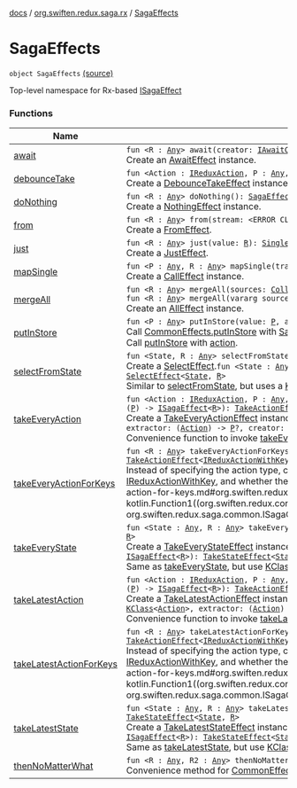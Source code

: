 [docs](../../index.md) / [org.swiften.redux.saga.rx](../index.md) / [SagaEffects](./index.md)

# SagaEffects

`object SagaEffects` [(source)](https://github.com/protoman92/KotlinRedux/tree/master/common/common-rx-saga/src/main/kotlin/org/swiften/redux/saga/rx/CommonEffects.kt#L25)

Top-level namespace for Rx-based [ISagaEffect](../../org.swiften.redux.saga.common/-i-saga-effect.md)

### Functions

| Name | Summary |
|---|---|
| [await](await.md) | `fun <R : `[`Any`](https://kotlinlang.org/api/latest/jvm/stdlib/kotlin/-any/index.html)`> await(creator: `[`IAwaitCreator`](../-i-await-creator.md)`<`[`R`](await.md#R)`>): `[`SingleSagaEffect`](../../org.swiften.redux.saga.common/-single-saga-effect/index.md)`<`[`R`](await.md#R)`>`<br>Create an [AwaitEffect](../-await-effect/index.md) instance. |
| [debounceTake](debounce-take.md) | `fun <Action : `[`IReduxAction`](../../org.swiften.redux.core/-i-redux-action.md)`, P : `[`Any`](https://kotlinlang.org/api/latest/jvm/stdlib/kotlin/-any/index.html)`, R : `[`Any`](https://kotlinlang.org/api/latest/jvm/stdlib/kotlin/-any/index.html)`> debounceTake(millis: `[`Long`](https://kotlinlang.org/api/latest/jvm/stdlib/kotlin/-long/index.html)`): `[`ITakeEffectTransformer`](../../org.swiften.redux.saga.common/-i-take-effect-transformer.md)`<`[`Action`](debounce-take.md#Action)`, `[`P`](debounce-take.md#P)`, `[`R`](debounce-take.md#R)`>`<br>Create a [DebounceTakeEffect](../-debounce-take-effect/index.md) instance to perform debounce for a [TakeActionEffect](../../org.swiften.redux.saga.common/-take-action-effect/index.md). |
| [doNothing](do-nothing.md) | `fun <R : `[`Any`](https://kotlinlang.org/api/latest/jvm/stdlib/kotlin/-any/index.html)`> doNothing(): `[`SagaEffect`](../../org.swiften.redux.saga.common/-saga-effect/index.md)`<`[`R`](do-nothing.md#R)`>`<br>Create a [NothingEffect](../-nothing-effect/index.md) instance. |
| [from](from.md) | `fun <R : `[`Any`](https://kotlinlang.org/api/latest/jvm/stdlib/kotlin/-any/index.html)`> from(stream: <ERROR CLASS><`[`R`](from.md#R)`>): `[`SagaEffect`](../../org.swiften.redux.saga.common/-saga-effect/index.md)`<`[`R`](from.md#R)`>`<br>Create a [FromEffect](../-from-effect/index.md). |
| [just](just.md) | `fun <R : `[`Any`](https://kotlinlang.org/api/latest/jvm/stdlib/kotlin/-any/index.html)`> just(value: `[`R`](just.md#R)`): `[`SingleSagaEffect`](../../org.swiften.redux.saga.common/-single-saga-effect/index.md)`<`[`R`](just.md#R)`>`<br>Create a [JustEffect](../-just-effect/index.md). |
| [mapSingle](map-single.md) | `fun <P : `[`Any`](https://kotlinlang.org/api/latest/jvm/stdlib/kotlin/-any/index.html)`, R : `[`Any`](https://kotlinlang.org/api/latest/jvm/stdlib/kotlin/-any/index.html)`> mapSingle(transformer: (`[`P`](map-single.md#P)`) -> <ERROR CLASS><`[`R`](map-single.md#R)`>): `[`ISagaEffectTransformer`](../../org.swiften.redux.saga.common/-i-saga-effect-transformer.md)`<`[`P`](map-single.md#P)`, `[`R`](map-single.md#R)`>`<br>Create a [CallEffect](../-call-effect/index.md) instance. |
| [mergeAll](merge-all.md) | `fun <R : `[`Any`](https://kotlinlang.org/api/latest/jvm/stdlib/kotlin/-any/index.html)`> mergeAll(sources: `[`Collection`](https://kotlinlang.org/api/latest/jvm/stdlib/kotlin.collections/-collection/index.html)`<`[`SagaEffect`](../../org.swiften.redux.saga.common/-saga-effect/index.md)`<`[`R`](merge-all.md#R)`>>): `[`SagaEffect`](../../org.swiften.redux.saga.common/-saga-effect/index.md)`<`[`R`](merge-all.md#R)`>`<br>`fun <R : `[`Any`](https://kotlinlang.org/api/latest/jvm/stdlib/kotlin/-any/index.html)`> mergeAll(vararg sources: `[`SagaEffect`](../../org.swiften.redux.saga.common/-saga-effect/index.md)`<`[`R`](merge-all.md#R)`>): `[`SagaEffect`](../../org.swiften.redux.saga.common/-saga-effect/index.md)`<`[`R`](merge-all.md#R)`>`<br>Create an [AllEffect](../-all-effect/index.md) instance. |
| [putInStore](put-in-store.md) | `fun <P : `[`Any`](https://kotlinlang.org/api/latest/jvm/stdlib/kotlin/-any/index.html)`> putInStore(value: `[`P`](put-in-store.md#P)`, actionCreator: (`[`P`](put-in-store.md#P)`) -> `[`IReduxAction`](../../org.swiften.redux.core/-i-redux-action.md)`): `[`PutEffect`](../../org.swiften.redux.saga.common/-put-effect/index.md)`<`[`P`](put-in-store.md#P)`>`<br>Call [CommonEffects.putInStore](../../org.swiften.redux.saga.common/-common-effects/put-in-store.md) with [SagaEffects.just](just.md).`fun putInStore(action: `[`IReduxAction`](../../org.swiften.redux.core/-i-redux-action.md)`): `[`PutEffect`](../../org.swiften.redux.saga.common/-put-effect/index.md)`<`[`Unit`](https://kotlinlang.org/api/latest/jvm/stdlib/kotlin/-unit/index.html)`>`<br>Call [putInStore](put-in-store.md) with [action](put-in-store.md#org.swiften.redux.saga.rx.SagaEffects$putInStore(org.swiften.redux.core.IReduxAction)/action). |
| [selectFromState](select-from-state.md) | `fun <State, R : `[`Any`](https://kotlinlang.org/api/latest/jvm/stdlib/kotlin/-any/index.html)`> selectFromState(cls: `[`Class`](http://docs.oracle.com/javase/6/docs/api/java/lang/Class.html)`<`[`State`](select-from-state.md#State)`>, selector: (`[`State`](select-from-state.md#State)`) -> `[`R`](select-from-state.md#R)`): `[`SelectEffect`](../-select-effect/index.md)`<`[`State`](select-from-state.md#State)`, `[`R`](select-from-state.md#R)`>`<br>Create a [SelectEffect](../-select-effect/index.md).`fun <State : `[`Any`](https://kotlinlang.org/api/latest/jvm/stdlib/kotlin/-any/index.html)`, R : `[`Any`](https://kotlinlang.org/api/latest/jvm/stdlib/kotlin/-any/index.html)`> selectFromState(cls: `[`KClass`](https://kotlinlang.org/api/latest/jvm/stdlib/kotlin.reflect/-k-class/index.html)`<`[`State`](select-from-state.md#State)`>, selector: (`[`State`](select-from-state.md#State)`) -> `[`R`](select-from-state.md#R)`): `[`SelectEffect`](../-select-effect/index.md)`<`[`State`](select-from-state.md#State)`, `[`R`](select-from-state.md#R)`>`<br>Similar to [selectFromState](select-from-state.md), but uses a [KClass](https://kotlinlang.org/api/latest/jvm/stdlib/kotlin.reflect/-k-class/index.html) instead of [Class](http://docs.oracle.com/javase/6/docs/api/java/lang/Class.html). |
| [takeEveryAction](take-every-action.md) | `fun <Action : `[`IReduxAction`](../../org.swiften.redux.core/-i-redux-action.md)`, P : `[`Any`](https://kotlinlang.org/api/latest/jvm/stdlib/kotlin/-any/index.html)`, R : `[`Any`](https://kotlinlang.org/api/latest/jvm/stdlib/kotlin/-any/index.html)`> takeEveryAction(cls: `[`Class`](http://docs.oracle.com/javase/6/docs/api/java/lang/Class.html)`<`[`Action`](take-every-action.md#Action)`>, extractor: (`[`Action`](take-every-action.md#Action)`) -> `[`P`](take-every-action.md#P)`?, creator: (`[`P`](take-every-action.md#P)`) -> `[`ISagaEffect`](../../org.swiften.redux.saga.common/-i-saga-effect.md)`<`[`R`](take-every-action.md#R)`>): `[`TakeActionEffect`](../../org.swiften.redux.saga.common/-take-action-effect/index.md)`<`[`Action`](take-every-action.md#Action)`, `[`P`](take-every-action.md#P)`, `[`R`](take-every-action.md#R)`>`<br>Create a [TakeEveryActionEffect](../-take-every-action-effect/index.md) instance.`fun <Action : `[`IReduxAction`](../../org.swiften.redux.core/-i-redux-action.md)`, P : `[`Any`](https://kotlinlang.org/api/latest/jvm/stdlib/kotlin/-any/index.html)`, R : `[`Any`](https://kotlinlang.org/api/latest/jvm/stdlib/kotlin/-any/index.html)`> takeEveryAction(cls: `[`KClass`](https://kotlinlang.org/api/latest/jvm/stdlib/kotlin.reflect/-k-class/index.html)`<`[`Action`](take-every-action.md#Action)`>, extractor: (`[`Action`](take-every-action.md#Action)`) -> `[`P`](take-every-action.md#P)`?, creator: (`[`P`](take-every-action.md#P)`) -> `[`ISagaEffect`](../../org.swiften.redux.saga.common/-i-saga-effect.md)`<`[`R`](take-every-action.md#R)`>): `[`TakeActionEffect`](../../org.swiften.redux.saga.common/-take-action-effect/index.md)`<`[`Action`](take-every-action.md#Action)`, `[`P`](take-every-action.md#P)`, `[`R`](take-every-action.md#R)`>`<br>Convenience function to invoke [takeEveryActionForKeys](take-every-action-for-keys.md) using [KClass](https://kotlinlang.org/api/latest/jvm/stdlib/kotlin.reflect/-k-class/index.html) instead of [Class](http://docs.oracle.com/javase/6/docs/api/java/lang/Class.html). |
| [takeEveryActionForKeys](take-every-action-for-keys.md) | `fun <R : `[`Any`](https://kotlinlang.org/api/latest/jvm/stdlib/kotlin/-any/index.html)`> takeEveryActionForKeys(actionKeys: `[`Set`](https://kotlinlang.org/api/latest/jvm/stdlib/kotlin.collections/-set/index.html)`<`[`String`](https://kotlinlang.org/api/latest/jvm/stdlib/kotlin/-string/index.html)`>, creator: (`[`IReduxActionWithKey`](../../org.swiften.redux.core/-i-redux-action-with-key/index.md)`) -> `[`ISagaEffect`](../../org.swiften.redux.saga.common/-i-saga-effect.md)`<`[`R`](take-every-action-for-keys.md#R)`>): `[`TakeActionEffect`](../../org.swiften.redux.saga.common/-take-action-effect/index.md)`<`[`IReduxActionWithKey`](../../org.swiften.redux.core/-i-redux-action-with-key/index.md)`, `[`IReduxActionWithKey`](../../org.swiften.redux.core/-i-redux-action-with-key/index.md)`, `[`R`](take-every-action-for-keys.md#R)`>`<br>Instead of specifying the action type, check if [IReduxAction](../../org.swiften.redux.core/-i-redux-action.md) instances that pass through the pipeline conform to [IReduxActionWithKey](../../org.swiften.redux.core/-i-redux-action-with-key/index.md), and whether their [IReduxActionWithKey.key](../../org.swiften.redux.core/-i-redux-action-with-key/key.md) values are part of the specified [actionKeys](take-every-action-for-keys.md#org.swiften.redux.saga.rx.SagaEffects$takeEveryActionForKeys(kotlin.collections.Set((kotlin.String)), kotlin.Function1((org.swiften.redux.core.IReduxActionWithKey, kotlin.Function1((org.swiften.redux.saga.common.SagaInput, org.swiften.redux.saga.common.ISagaOutput((org.swiften.redux.saga.rx.SagaEffects.takeEveryActionForKeys.R)))))))/actionKeys). |
| [takeEveryState](take-every-state.md) | `fun <State : `[`Any`](https://kotlinlang.org/api/latest/jvm/stdlib/kotlin/-any/index.html)`, R : `[`Any`](https://kotlinlang.org/api/latest/jvm/stdlib/kotlin/-any/index.html)`> takeEveryState(cls: `[`Class`](http://docs.oracle.com/javase/6/docs/api/java/lang/Class.html)`<`[`State`](take-every-state.md#State)`>, creator: (`[`State`](take-every-state.md#State)`) -> `[`ISagaEffect`](../../org.swiften.redux.saga.common/-i-saga-effect.md)`<`[`R`](take-every-state.md#R)`>): `[`TakeStateEffect`](../../org.swiften.redux.saga.common/-take-state-effect/index.md)`<`[`State`](take-every-state.md#State)`, `[`R`](take-every-state.md#R)`>`<br>Create a [TakeEveryStateEffect](../-take-every-state-effect/index.md) instance.`fun <State : `[`Any`](https://kotlinlang.org/api/latest/jvm/stdlib/kotlin/-any/index.html)`, R : `[`Any`](https://kotlinlang.org/api/latest/jvm/stdlib/kotlin/-any/index.html)`> takeEveryState(cls: `[`KClass`](https://kotlinlang.org/api/latest/jvm/stdlib/kotlin.reflect/-k-class/index.html)`<`[`State`](take-every-state.md#State)`>, creator: (`[`State`](take-every-state.md#State)`) -> `[`ISagaEffect`](../../org.swiften.redux.saga.common/-i-saga-effect.md)`<`[`R`](take-every-state.md#R)`>): `[`TakeStateEffect`](../../org.swiften.redux.saga.common/-take-state-effect/index.md)`<`[`State`](take-every-state.md#State)`, `[`R`](take-every-state.md#R)`>`<br>Same as [takeEveryState](take-every-state.md), but use [KClass](https://kotlinlang.org/api/latest/jvm/stdlib/kotlin.reflect/-k-class/index.html) instead of [Class](http://docs.oracle.com/javase/6/docs/api/java/lang/Class.html). |
| [takeLatestAction](take-latest-action.md) | `fun <Action : `[`IReduxAction`](../../org.swiften.redux.core/-i-redux-action.md)`, P : `[`Any`](https://kotlinlang.org/api/latest/jvm/stdlib/kotlin/-any/index.html)`, R : `[`Any`](https://kotlinlang.org/api/latest/jvm/stdlib/kotlin/-any/index.html)`> takeLatestAction(cls: `[`Class`](http://docs.oracle.com/javase/6/docs/api/java/lang/Class.html)`<`[`Action`](take-latest-action.md#Action)`>, extractor: (`[`Action`](take-latest-action.md#Action)`) -> `[`P`](take-latest-action.md#P)`?, creator: (`[`P`](take-latest-action.md#P)`) -> `[`ISagaEffect`](../../org.swiften.redux.saga.common/-i-saga-effect.md)`<`[`R`](take-latest-action.md#R)`>): `[`TakeActionEffect`](../../org.swiften.redux.saga.common/-take-action-effect/index.md)`<`[`Action`](take-latest-action.md#Action)`, `[`P`](take-latest-action.md#P)`, `[`R`](take-latest-action.md#R)`>`<br>Create a [TakeLatestActionEffect](../-take-latest-action-effect/index.md) instance.`fun <Action : `[`IReduxAction`](../../org.swiften.redux.core/-i-redux-action.md)`, P : `[`Any`](https://kotlinlang.org/api/latest/jvm/stdlib/kotlin/-any/index.html)`, R : `[`Any`](https://kotlinlang.org/api/latest/jvm/stdlib/kotlin/-any/index.html)`> takeLatestAction(cls: `[`KClass`](https://kotlinlang.org/api/latest/jvm/stdlib/kotlin.reflect/-k-class/index.html)`<`[`Action`](take-latest-action.md#Action)`>, extractor: (`[`Action`](take-latest-action.md#Action)`) -> `[`P`](take-latest-action.md#P)`?, creator: (`[`P`](take-latest-action.md#P)`) -> `[`ISagaEffect`](../../org.swiften.redux.saga.common/-i-saga-effect.md)`<`[`R`](take-latest-action.md#R)`>): `[`TakeActionEffect`](../../org.swiften.redux.saga.common/-take-action-effect/index.md)`<`[`Action`](take-latest-action.md#Action)`, `[`P`](take-latest-action.md#P)`, `[`R`](take-latest-action.md#R)`>`<br>Convenience function to invoke [takeLatestActionForKeys](take-latest-action-for-keys.md) using [KClass](https://kotlinlang.org/api/latest/jvm/stdlib/kotlin.reflect/-k-class/index.html) instead of [Class](http://docs.oracle.com/javase/6/docs/api/java/lang/Class.html). |
| [takeLatestActionForKeys](take-latest-action-for-keys.md) | `fun <R : `[`Any`](https://kotlinlang.org/api/latest/jvm/stdlib/kotlin/-any/index.html)`> takeLatestActionForKeys(actionKeys: `[`Set`](https://kotlinlang.org/api/latest/jvm/stdlib/kotlin.collections/-set/index.html)`<`[`String`](https://kotlinlang.org/api/latest/jvm/stdlib/kotlin/-string/index.html)`>, creator: (`[`IReduxActionWithKey`](../../org.swiften.redux.core/-i-redux-action-with-key/index.md)`) -> `[`ISagaEffect`](../../org.swiften.redux.saga.common/-i-saga-effect.md)`<`[`R`](take-latest-action-for-keys.md#R)`>): `[`TakeActionEffect`](../../org.swiften.redux.saga.common/-take-action-effect/index.md)`<`[`IReduxActionWithKey`](../../org.swiften.redux.core/-i-redux-action-with-key/index.md)`, `[`IReduxActionWithKey`](../../org.swiften.redux.core/-i-redux-action-with-key/index.md)`, `[`R`](take-latest-action-for-keys.md#R)`>`<br>Instead of specifying the action type, check if [IReduxAction](../../org.swiften.redux.core/-i-redux-action.md) instances that pass through the pipeline conform to [IReduxActionWithKey](../../org.swiften.redux.core/-i-redux-action-with-key/index.md), and whether their [IReduxActionWithKey.key](../../org.swiften.redux.core/-i-redux-action-with-key/key.md) values are part of the specified [actionKeys](take-latest-action-for-keys.md#org.swiften.redux.saga.rx.SagaEffects$takeLatestActionForKeys(kotlin.collections.Set((kotlin.String)), kotlin.Function1((org.swiften.redux.core.IReduxActionWithKey, kotlin.Function1((org.swiften.redux.saga.common.SagaInput, org.swiften.redux.saga.common.ISagaOutput((org.swiften.redux.saga.rx.SagaEffects.takeLatestActionForKeys.R)))))))/actionKeys). |
| [takeLatestState](take-latest-state.md) | `fun <State : `[`Any`](https://kotlinlang.org/api/latest/jvm/stdlib/kotlin/-any/index.html)`, R : `[`Any`](https://kotlinlang.org/api/latest/jvm/stdlib/kotlin/-any/index.html)`> takeLatestState(cls: `[`Class`](http://docs.oracle.com/javase/6/docs/api/java/lang/Class.html)`<`[`State`](take-latest-state.md#State)`>, creator: (`[`State`](take-latest-state.md#State)`) -> `[`ISagaEffect`](../../org.swiften.redux.saga.common/-i-saga-effect.md)`<`[`R`](take-latest-state.md#R)`>): `[`TakeStateEffect`](../../org.swiften.redux.saga.common/-take-state-effect/index.md)`<`[`State`](take-latest-state.md#State)`, `[`R`](take-latest-state.md#R)`>`<br>Create a [TakeLatestStateEffect](../-take-latest-state-effect/index.md) instance.`fun <State : `[`Any`](https://kotlinlang.org/api/latest/jvm/stdlib/kotlin/-any/index.html)`, R : `[`Any`](https://kotlinlang.org/api/latest/jvm/stdlib/kotlin/-any/index.html)`> takeLatestState(cls: `[`KClass`](https://kotlinlang.org/api/latest/jvm/stdlib/kotlin.reflect/-k-class/index.html)`<`[`State`](take-latest-state.md#State)`>, creator: (`[`State`](take-latest-state.md#State)`) -> `[`ISagaEffect`](../../org.swiften.redux.saga.common/-i-saga-effect.md)`<`[`R`](take-latest-state.md#R)`>): `[`TakeStateEffect`](../../org.swiften.redux.saga.common/-take-state-effect/index.md)`<`[`State`](take-latest-state.md#State)`, `[`R`](take-latest-state.md#R)`>`<br>Same as [takeLatestState](take-latest-state.md), but use [KClass](https://kotlinlang.org/api/latest/jvm/stdlib/kotlin.reflect/-k-class/index.html) instead of [Class](http://docs.oracle.com/javase/6/docs/api/java/lang/Class.html). |
| [thenNoMatterWhat](then-no-matter-what.md) | `fun <R : `[`Any`](https://kotlinlang.org/api/latest/jvm/stdlib/kotlin/-any/index.html)`, R2 : `[`Any`](https://kotlinlang.org/api/latest/jvm/stdlib/kotlin/-any/index.html)`> thenNoMatterWhat(defaultValue: `[`R2`](then-no-matter-what.md#R2)`): `[`ISagaEffectTransformer`](../../org.swiften.redux.saga.common/-i-saga-effect-transformer.md)`<`[`R`](then-no-matter-what.md#R)`, `[`R2`](then-no-matter-what.md#R2)`>`<br>Convenience method for [CommonEffects.thenNoMatterWhat](../../org.swiften.redux.saga.common/-common-effects/then-no-matter-what.md) to switch to [defaultValue](then-no-matter-what.md#org.swiften.redux.saga.rx.SagaEffects$thenNoMatterWhat(org.swiften.redux.saga.rx.SagaEffects.thenNoMatterWhat.R2)/defaultValue). |
